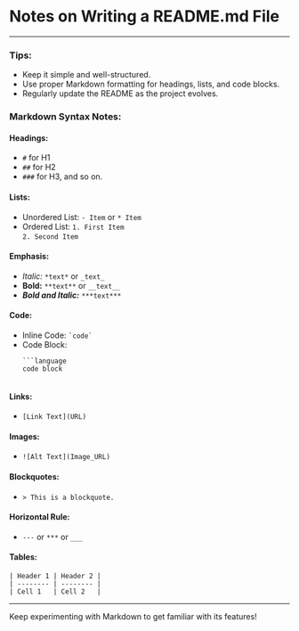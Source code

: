 # Notes on Writing a README.md File
---


### **Tips:**
- Keep it simple and well-structured.
- Use proper Markdown formatting for headings, lists, and code blocks.
- Regularly update the README as the project evolves.

### **Markdown Syntax Notes:**
#### **Headings:**
- `#` for H1
- `##` for H2
- `###` for H3, and so on.

#### **Lists:**
- Unordered List: `- Item` or `* Item`
- Ordered List: `1. First Item`  
  `2. Second Item`

#### **Emphasis:**
- *Italic:* `*text*` or `_text_`
- **Bold:** `**text**` or `__text__`
- ***Bold and Italic:*** `***text***`

#### **Code:**
- Inline Code: `` `code` ``
- Code Block:
  ```
  ```language
  code block
  ```
  ```

#### **Links:**
- `[Link Text](URL)`

#### **Images:**
- `![Alt Text](Image_URL)`

#### **Blockquotes:**
- `> This is a blockquote.`

#### **Horizontal Rule:**
- `---` or `***` or `___`

#### **Tables:**
```
| Header 1 | Header 2 |
| -------- | -------- |
| Cell 1   | Cell 2   |
```

---

Keep experimenting with Markdown to get familiar with its features!


